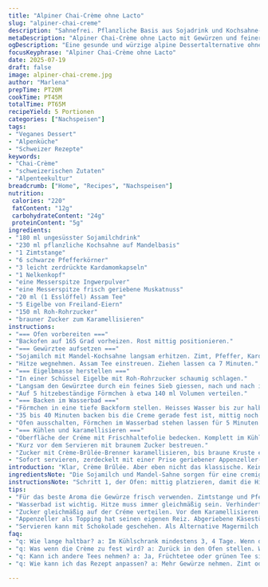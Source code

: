 ```yaml
---
title: "Alpiner Chai-Crème ohne Lacto"
slug: "alpiner-chai-creme"
description: "Sahnefrei. Pflanzliche Basis aus Sojadrink und Kochsahne-Alternative. Aromatisiert mit Zimt, schwarzem Pfeffer, Kardamom, Nelke, Ingwer und Muskat. Abgerundet mit English Breakfast Tee. Zucker karamellisiert fürs klassische Crème Brûlée Topping. Niedrig temperiert im Wasserbad gebacken. 4 bis 5 Portionen. Vegetarisch, gluten- und nussfrei. Schweizer Pilgertradition trifft auf alpine Kochkunst, ohne Milchprodukte, aber voller Gewürzkraft und Süsse."
metaDescription: "Alpiner Chai-Crème ohne Lacto mit Gewürzen und feiner Appenzeller-Note für Genießer der Schweizer Alpenküche"
ogDescription: "Eine gesunde und würzige alpine Dessertalternative ohne Milchprodukte, perfekt für jede Gelegenheit"
focusKeyphrase: "Alpiner Chai-Crème ohne Lacto"
date: 2025-07-19
draft: false
image: alpiner-chai-creme.jpg
author: "Marlena"
prepTime: PT20M
cookTime: PT45M
totalTime: PT65M
recipeYield: 5 Portionen
categories: ["Nachspeisen"]
tags:
- "Veganes Dessert"
- "Alpenküche"
- "Schweizer Rezepte"
keywords:
- "Chai-Crème"
- "schweizerischen Zutaten"
- "Alpenteekultur"
breadcrumb: ["Home", "Recipes", "Nachspeisen"]
nutrition: 
 calories: "220"
 fatContent: "12g"
 carbohydrateContent: "24g"
 proteinContent: "5g"
ingredients:
- "180 ml ungesüsster Sojamilchdrink"
- "230 ml pflanzliche Kochsahne auf Mandelbasis"
- "1 Zimtstange"
- "6 schwarze Pfefferkörner"
- "3 leicht zerdrückte Kardamomkapseln"
- "1 Nelkenkopf"
- "eine Messerspitze Ingwerpulver"
- "eine Messerspitze frisch geriebene Muskatnuss"
- "20 ml (1 Esslöffel) Assam Tee"
- "5 Eigelbe von Freiland-Eiern"
- "150 ml Roh-Rohrzucker"
- "brauner Zucker zum Karamellisieren"
instructions:
- "=== Ofen vorbereiten ==="
- "Backofen auf 165 Grad vorheizen. Rost mittig positionieren."
- "=== Gewürztee aufsetzen ==="
- "Sojamilch mit Mandel-Kochsahne langsam erhitzen. Zimt, Pfeffer, Kardamom, Nelke, Ingwer und Muskat beigeben. Kurz aufwallen lassen, ohne zu kochen."
- "Hitze wegnehmen. Assam Tee einstreuen. Ziehen lassen ca 7 Minuten."
- "=== Eigelbmasse herstellen ==="
- "In einer Schüssel Eigelbe mit Roh-Rohrzucker schaumig schlagen."
- "Langsam den Gewürztee durch ein feines Sieb giessen, nach und nach in die Eigelbmasse rühren. Passt auf, nicht zu heiss sonst gerinnt das Ei."
- "Auf 5 hitzebeständige Förmchen à etwa 140 ml Volumen verteilen."
- "=== Backen im Wasserbad ==="
- "Förmchen in eine tiefe Backform stellen. Heisses Wasser bis zur halben Höhe der Förmchen giessen. Nur zart simmern lassen, nicht sprudelnd."
- "35 bis 40 Minuten backen bis die Creme gerade fest ist, mittig noch leicht wabbelig."
- "Ofen ausschalten, Förmchen im Wasserbad stehen lassen für 5 Minuten."
- "=== Kühlen und karamellisieren ==="
- "Oberfläche der Créme mit Frischhaltefolie bedecken. Komplett im Kühlschrank 3 bis 4 Stunden kalt stellen."
- "Kurz vor dem Servieren mit braunem Zucker bestreuen."
- "Zucker mit Crème-Brûlée-Brenner karamellisieren, bis braune Kruste entsteht."
- "Sofort servieren, zerdeckelt mit einer Prise geriebener Appenzeller-Käseflocken als überraschender Kontrapunkt zum süssen Finish."
introduction: "Klar, Crème Brûlée. Aber eben nicht das klassische. Kein Milchprodukt, lactosefrei. Das Alpendorf lebt von Kuh, Käse und Butter, doch manchmal eben auch anders. Die Basis, Soya und Mandel-Sahne, sanft gewürzt wie eine herzhafte Alpkräutersuppe. Chai-Gewürze, ein Hauch von Zimt und Kardamom, erinnert an den Berghang im Herbst, wenn der Nebel zieht und der Duft von Gewürzen durch die Alphütten zieht. Ausserdem, statt nur „Zucker drauf, fertig“, kommt noch das knusprige Karamell mit dunklem Zucker. Appenzeller-Pulver obendrauf? Ungewöhnlich, aber passt irgendwie. Textur weich, Aroma lieblicher, rustikaler. Im Wasserbad gebacken, wie bei der legendären Fonduetechnik – langsam, schonend, präzise. Perfekt für den Dessert nach der Alpkäse-Täfer oder als Abschluss einer Oktoberwanderung. Die Mischung von Wärme, Süsse, Würze spielt mit dem rauen Bergwind im Sommer. Eben ein Geschmack Swissness, aber neu interpretiert."
ingredientsNote: "Die Sojamilch und Mandel-Sahne sorgen für eine cremige Konsistenz ohne Tierisches. Zutaten aus eigener Milch oder Käse zieht das Gericht Richtung Appenzeller Alpen – der ist hier nur als Topping gesetzt, ganz fein gerieben, gibt eine überraschende salzige Note. Roher Rohrzucker nimmt den bisschen Herbgeschmack der Gewürze auf. Den Assam Tee habe ich ersetzt für eine vollere Basis, typisch Alpenteekultur, nicht Engländer. Die Gewürze vorzugsweise frisch, der Kardamom leicht gedrückt, um die ätherischen Öle optimal freizusetzen. Das Ganze dann rebellisch zum klassischen Crème Brûlée mit Milch. Ein richtiges Wintergemach-Aroma im Sommer. Für die Zubereitung braucht es unbedingt hitzebeständige Förmchen, knapp unter Sedrun-Temperatur, keine sprudelnde Hitze sonst sieht man Eiklümpchen. Wichtig sind auch die 5 Eigelbe, mehr Eier geben mehr Bindung, aber diese Menge hält es luftig und zart."
instructionsNote: "Schritt 1, der Ofen: mittig platzieren, damit die Hitze rundherum gleichmässig wirkt, wie beim Raclette. Die Gewürze kommen gleich in die Milch-Mandel-Mischung, nicht später, damit sich die Aromen richtig verbinden, besser als einfach nur Pulver reinwerfen. Ziehen lassen am besten abgedeckt, aber nicht zu lange, sonst wird der Geschmack zu dominant. Beim Ei Vorsicht, warmes Milch-Gewürzgemisch langsam einrühren, sonst gerinnt es. Danach abseihen – kein Fremdkörper rein. Wasserbad, typisch alpine Technik fürs sanfte Garen, nicht zu heiss, eher simmernd. Backzeit variiert, je nach Backofen, lieber ein bisschen weniger backen und danach auskühlen lassen. Stört wenn zu hart. Zucker vor dem Karamellisieren sehr gleichmässig verteilen. Die Crème soll flüssig und knusprig zugleich sein. Das Finale mit der Flamme, handy oder Gasbrenner, schnell karamellisieren, nicht verbrennen. Tipp aus der Alphütte, Appenzeller fein drüber raspeln leicht erwärmen, für Kontrast. Serviert wird die Chai-Crème lauwarm oder kalt, ideal nach einem langen Bergtag auf der Alp."
tips:
- "Für das beste Aroma die Gewürze frisch verwenden. Zimtstange und Pfeffer sollten in den Sojadrink rein. Zimt öffnen die Aromen. Kardamom zerdrücken. So setzen die Öle frei. Ingwer frisch ist intensiv. Zu wenig bringt keinen Effekt."
- "Wasserbad ist wichtig. Hitze muss immer gleichmäßig sein. Verhindert ein Überkochen. Auch bei der Crème. 35 Minuten vielleicht nicht genug, daher beobachten. Wackeln mitten ist gut. Nachher noch fünf Minuten im Bad stehen lassen. Kühlsystem muss kontrolliert sein."
- "Zucker gleichmäßig auf der Créme verteilen. Vor dem Karamellisieren. Das ist entscheidend. Zu dünn wird nichts knusprig. Praktisch wäre ein Bunsenbrenner. Brenner ist praktisch für die richtige Temperatur. Ins Büro bringt man Bang. Perfekt für die Gäste brauchen sie."
- "Appenzeller als Topping hat seinen eigenen Reiz. Abgeriebene Käsestücke geben die salzige Note dazu. Experimentierfreudig sein. Obendrauf eher kernig, schmeckt gut nach fast allem. Idee nimmst du mit nach Hause, zum gemeinsamen Käse-Genuss."
- "Servieren kann mit Schokolade geschehen. Als Alternative Magermilch in kleinen Teilen verwenden. Besser Topping, braucht aber Übung. Mal etwas anderes, einfach und kühl. Verletze die Tradition nicht, aber einen Schwung Spiel. Appenzeller oder Edamer vielleicht auch gut."
faq:
- "q: Wie lange haltbar? a: Im Kühlschrank mindestens 3, 4 Tage. Wenn du steril mit machst, könnte länger sein. Sorgen dass nicht zu warm steht. Achte auf Geruch und Konsistenz. nicht spoilern lassen."
- "q: Was wenn die Crème zu fest wird? a: Zurück in den Ofen stellen. Wärme erneut langsam zuführen. Beobachten lohnt sich. Zu lange ist es fest. Besser beim ersten Mal weniger Zeit nutzen. Zäh kann nicht gut sein."
- "q: Kann ich andere Tees nehmen? a: Ja, Früchtetee oder grünen Tee sind möglich. Verwende deinen Lieblingstee. Das Geben von neuen Kreationen das Aroma verändern. Experimentiere aber vorsichtig, dann testen."
- "q: Wie kann ich das Rezept anpassen? a: Mehr Gewürze nehmen. Zimt oder Kardamom gehen gerne stärker. Für eine süßere Version mehr Zucker. Aber auch weniger ist möglich. Alter Schwede, schau genau hin."

---
```

